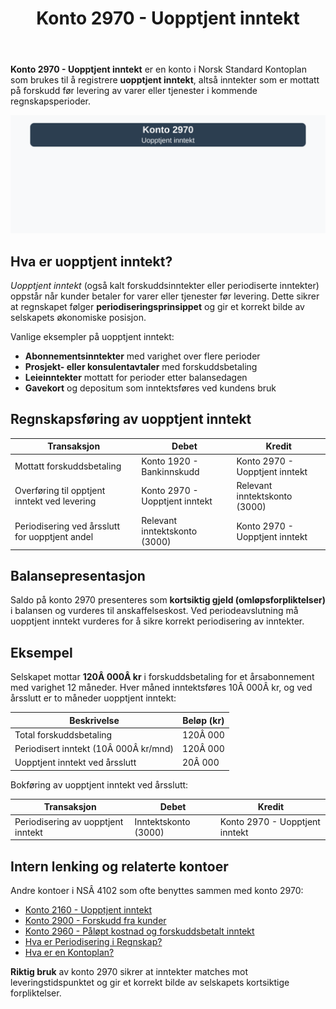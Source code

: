 ﻿---
title: "Konto 2970 - Uopptjent inntekt"
seoTitle: "2970-uopptjent-inntekt"
description: '**Konto 2970 - Uopptjent inntekt** er en konto i Norsk Standard Kontoplan som brukes til å registrere **uopptjent inntekt**, altså inntekter som er mottatt pÃ...'
---

**Konto 2970 - Uopptjent inntekt** er en konto i Norsk Standard Kontoplan som brukes til å registrere **uopptjent inntekt**, altså inntekter som er mottatt på forskudd før levering av varer eller tjenester i kommende regnskapsperioder.

![Illustrasjon av konto 2970 Uopptjent inntekt](2970-uopptjent-inntekt-image.svg)

## Hva er uopptjent inntekt?

*Uopptjent inntekt* (også kalt forskuddsinntekter eller periodiserte inntekter) oppstår når kunder betaler for varer eller tjenester før levering. Dette sikrer at regnskapet følger **periodiseringsprinsippet** og gir et korrekt bilde av selskapets økonomiske posisjon.

Vanlige eksempler på uopptjent inntekt:

* **Abonnementsinntekter** med varighet over flere perioder
* **Prosjekt- eller konsulentavtaler** med forskuddsbetaling
* **Leieinntekter** mottatt for perioder etter balansedagen
* **Gavekort** og depositum som inntektsføres ved kundens bruk

## Regnskapsføring av uopptjent inntekt

| Transaksjon                                   | Debet                                        | Kredit                                   |
|-----------------------------------------------|----------------------------------------------|------------------------------------------|
| Mottatt forskuddsbetaling                     | Konto 1920 - Bankinnskudd                    | Konto 2970 - Uopptjent inntekt            |
| Overføring til opptjent inntekt ved levering  | Konto 2970 - Uopptjent inntekt               | Relevant inntektskonto (3000)            |
| Periodisering ved årsslutt for uopptjent andel| Relevant inntektskonto (3000)               | Konto 2970 - Uopptjent inntekt            |

## Balansepresentasjon

Saldo på konto 2970 presenteres som **kortsiktig gjeld (omløpsforpliktelser)** i balansen og vurderes til anskaffelseskost. Ved periodeavslutning må uopptjent inntekt vurderes for å sikre korrekt periodisering av inntekter.

## Eksempel

Selskapet mottar **120Â 000Â kr** i forskuddsbetaling for et årsabonnement med varighet 12 måneder. Hver måned inntektsføres 10Â 000Â kr, og ved årsslutt er to måneder uopptjent inntekt:

| Beskrivelse                         | Beløp (kr) |
|-------------------------------------|------------|
| Total forskuddsbetaling             | 120Â 000    |
| Periodisert inntekt (10Â 000Â kr/mnd) | 120Â 000    |
| Uopptjent inntekt ved årsslutt      | 20Â 000     |

Bokføring av uopptjent inntekt ved årsslutt:

| Transaksjon                        | Debet                     | Kredit                       |
|------------------------------------|---------------------------|------------------------------|
| Periodisering av uopptjent inntekt | Inntektskonto (3000)      | Konto 2970 - Uopptjent inntekt |

## Intern lenking og relaterte kontoer

Andre kontoer i NSÂ 4102 som ofte benyttes sammen med konto 2970:

* [Konto 2160 - Uopptjent inntekt](/blogs/kontoplan/2160-uopptjent-inntekt "Konto 2160 - Uopptjent inntekt: Regnskapsføring av forskuddsinntekter")
* [Konto 2900 - Forskudd fra kunder](/blogs/kontoplan/2900-forskudd-fra-kunder "Konto 2900 - Forskudd fra kunder: Regnskapsføring av forskudd fra kunder")
* [Konto 2960 - Påløpt kostnad og forskuddsbetalt inntekt](/blogs/kontoplan/2960-palopte-kostnad-og-forskuddsbetalt-inntekt "Konto 2960 - Påløpt kostnad og forskuddsbetalt inntekt: Regnskapsføring av påløpt kostnad og forskuddsbetalt inntekt")
* [Hva er Periodisering i Regnskap?](/blogs/regnskap/hva-er-periodisering "Hva er Periodisering i Regnskap? Komplett Guide til Periodiseringsprinsippet")
* [Hva er en Kontoplan?](/blogs/regnskap/hva-er-kontoplan "Hva er en Kontoplan? Komplett Guide til Kontoplaner i Norsk Regnskap")

**Riktig bruk** av konto 2970 sikrer at inntekter matches mot leveringstidspunktet og gir et korrekt bilde av selskapets kortsiktige forpliktelser.






